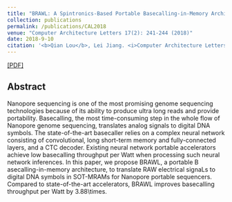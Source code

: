 ```yaml
---
title: "BRAWL: A Spintronics-Based Portable Basecalling-in-Memory Architecture for Nanopore Genome Sequencing"
collection: publications
permalink: /publications/CAL2018
venue: "Computer Architecture Letters 17(2): 241-244 (2018)"
date: 2018-9-10
citation: '<b>Qian Lou</b>, Lei Jiang. <i>Computer Architecture Letters 17(2): 241-244 (2018)</i> <b>CAL 2018</b>.'
---
```

[[PDF]](http://qianlou.github.io/files/CAL2018.pdf)

## Abstract
Nanopore sequencing is one of the most promising genome sequencing technologies because of its ability to produce ultra long reads and provide portability. Basecalling, the most time-consuming step in the whole flow of Nanopore genome sequencing, translates analog signals to digital DNA symbols. The state-of-the-art basecaller relies on a complex neural network consisting of convolutional, long short-term memory and fully-connected layers, and a CTC decoder. Existing neural network portable accelerators achieve low basecalling throughput per Watt when processing such neural network inferences. In this paper, we propose BRAWL, a portable B asecalling-in-memory architecture, to translate RAW electrical signaLs to digital DNA symbols in SOT-MRAMs for Nanopore portable sequencers. Compared to state-of-the-art accelerators, BRAWL improves basecalling throughput per Watt by 3.88\times.


